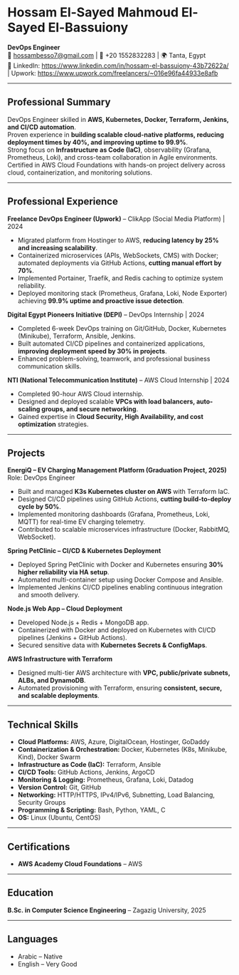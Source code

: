 # Hossam El-Sayed Mahmoud El-Sayed El-Bassuiony
**DevOps Engineer**  
📧 hossambesso7@gmail.com | 📱 +20 1552832283 | 🌍 Tanta, Egypt  
🔗 LinkedIn: https://www.linkedin.com/in/hossam-el-bassuiony-43b72622a/ | Upwork: https://www.upwork.com/freelancers/~016e96fa44933e8afb  

---

## Professional Summary
DevOps Engineer skilled in **AWS, Kubernetes, Docker, Terraform, Jenkins, and CI/CD automation**.  
Proven experience in **building scalable cloud-native platforms, reducing deployment times by 40%, and improving uptime to 99.9%**.  
Strong focus on **Infrastructure as Code (IaC)**, observability (Grafana, Prometheus, Loki), and cross-team collaboration in Agile environments.  
Certified in AWS Cloud Foundations with hands-on project delivery across cloud, containerization, and monitoring solutions.  

---

## Professional Experience

**Freelance DevOps Engineer (Upwork)** – ClikApp (Social Media Platform) | 2024  
- Migrated platform from Hostinger to AWS, **reducing latency by 25% and increasing scalability**.  
- Containerized microservices (APIs, WebSockets, CMS) with Docker; automated deployments via GitHub Actions, **cutting manual effort by 70%**.  
- Implemented Portainer, Traefik, and Redis caching to optimize system reliability.  
- Deployed monitoring stack (Prometheus, Grafana, Loki, Node Exporter) achieving **99.9% uptime and proactive issue detection**.  

**Digital Egypt Pioneers Initiative (DEPI)** – DevOps Internship | 2024  
- Completed 6-week DevOps training on Git/GitHub, Docker, Kubernetes (Minikube), Terraform, Ansible, Jenkins.  
- Built automated CI/CD pipelines and containerized applications, **improving deployment speed by 30% in projects**.  
- Enhanced problem-solving, teamwork, and professional business communication skills.  

**NTI (National Telecommunication Institute)** – AWS Cloud Internship | 2024  
- Completed 90-hour AWS Cloud internship.  
- Designed and deployed scalable **VPCs with load balancers, auto-scaling groups, and secure networking**.  
- Gained expertise in **Cloud Security, High Availability, and cost optimization** strategies.  

---

## Projects

**EnergiQ – EV Charging Management Platform (Graduation Project, 2025)**  
Role: DevOps Engineer  
- Built and managed **K3s Kubernetes cluster on AWS** with Terraform IaC.  
- Designed CI/CD pipelines using GitHub Actions, **cutting build-to-deploy cycle by 50%**.  
- Implemented monitoring dashboards (Grafana, Prometheus, Loki, MQTT) for real-time EV charging telemetry.  
- Contributed to scalable microservices infrastructure (Docker, RabbitMQ, WebSocket).  

**Spring PetClinic – CI/CD & Kubernetes Deployment**  
- Deployed Spring PetClinic with Docker and Kubernetes ensuring **30% higher reliability via HA setup**.  
- Automated multi-container setup using Docker Compose and Ansible.  
- Implemented Jenkins CI/CD pipelines enabling continuous integration and smooth delivery.  

**Node.js Web App – Cloud Deployment**  
- Developed Node.js + Redis + MongoDB app.  
- Containerized with Docker and deployed on Kubernetes with CI/CD pipelines (Jenkins + GitHub Actions).  
- Secured sensitive data with **Kubernetes Secrets & ConfigMaps**.  

**AWS Infrastructure with Terraform**  
- Designed multi-tier AWS architecture with **VPC, public/private subnets, ALBs, and DynamoDB**.  
- Automated provisioning with Terraform, ensuring **consistent, secure, and scalable deployments**.  

---

## Technical Skills
- **Cloud Platforms:** AWS, Azure, DigitalOcean, Hostinger, GoDaddy  
- **Containerization & Orchestration:** Docker, Kubernetes (K8s, Minikube, Kind), Docker Swarm  
- **Infrastructure as Code (IaC):** Terraform, Ansible  
- **CI/CD Tools:** GitHub Actions, Jenkins, ArgoCD  
- **Monitoring & Logging:** Prometheus, Grafana, Loki, Datadog  
- **Version Control:** Git, GitHub  
- **Networking:** HTTP/HTTPS, IPv4/IPv6, Subnetting, Load Balancing, Security Groups  
- **Programming & Scripting:** Bash, Python, YAML, C  
- **OS:** Linux (Ubuntu, CentOS)  

---

## Certifications
- **AWS Academy Cloud Foundations** – AWS  

---

## Education
**B.Sc. in Computer Science Engineering** – Zagazig University, 2025  

---

## Languages
- Arabic – Native  
- English – Very Good  
